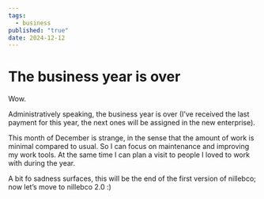 ```yaml
---
tags:
  - business
published: "true"
date: 2024-12-12
---
```

# The business year is over

Wow.

Administratively speaking, the business year is over (I’ve received the last payment for this year, the next ones will be assigned in the new enterprise).

This month of December is strange, in the sense that the amount of work is minimal compared to usual. So I can focus on maintenance and improving my work tools. At the same time I can plan a visit to people I loved to work with during the year.

A bit fo sadness surfaces, this will be the end of the first version of nillebco; now let’s move to nillebco 2.0 :)